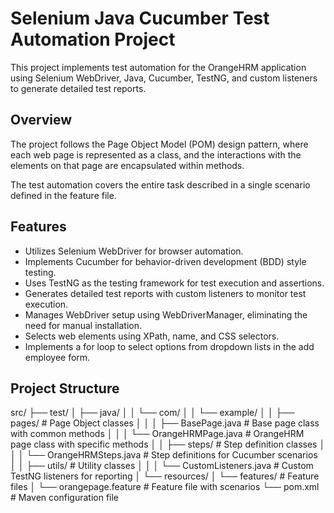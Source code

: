 # Selenium Java Cucumber Test Automation Project

This project implements test automation for the OrangeHRM application using Selenium WebDriver, Java, Cucumber, TestNG, and custom listeners to generate detailed test reports.

## Overview

The project follows the Page Object Model (POM) design pattern, where each web page is represented as a class, and the interactions with the elements on that page are encapsulated within methods.

The test automation covers the entire task described in a single scenario defined in the feature file.

## Features

- Utilizes Selenium WebDriver for browser automation.
- Implements Cucumber for behavior-driven development (BDD) style testing.
- Uses TestNG as the testing framework for test execution and assertions.
- Generates detailed test reports with custom listeners to monitor test execution.
- Manages WebDriver setup using WebDriverManager, eliminating the need for manual installation.
- Selects web elements using XPath, name, and CSS selectors.
- Implements a for loop to select options from dropdown lists in the add employee form.

## Project Structure

src/
├── test/
│ ├── java/
│ │ └── com/
│ │ └── example/
│ │ ├── pages/ # Page Object classes
│ │ │ ├── BasePage.java # Base page class with common methods
│ │ │ └── OrangeHRMPage.java # OrangeHRM page class with specific methods
│ │ ├── steps/ # Step definition classes
│ │ │ └── OrangeHRMSteps.java # Step definitions for Cucumber scenarios
│ │ ├── utils/ # Utility classes
│ │ │ └── CustomListeners.java # Custom TestNG listeners for reporting
│ └── resources/
│ └── features/ # Feature files
│ └── orangepage.feature # Feature file with scenarios
└── pom.xml # Maven configuration file
